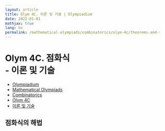 ```yaml
---
layout: article
title: Olym 4C. 이론 및 기술 | Olympiadium
date: 2022-01-01
mathjax: true
lang: ko
permalink: /mathematical-olympiads/combinatorics/olym-4c/theorems-and-techniques/
---
```

# Olym 4C. 점화식 <br> <ssup> - 이론 및 기술</ssup>

<ul class="breadcrumb">
	<li><a href="{{ site.homeurl }}">Olympiadium</a></li> 
	<li><a href="{{ site.homeurl }}mathematical-olympiads/">Mathematical Olympiads</a></li> 
	<li><a href="{{ site.homeurl }}mathematical-olympiads/combinatorics/">Combinatorics</a></li> 
	<li><a href="{{ site.homeurl }}mathematical-olympiads/combinatorics/olym-4c/">Olym 4C</a></li> 
	<li><a href="{{ site.homeurl }}mathematical-olympiads/combinatorics/olym-4c/theorems-and-techniques/">이론 및 기술</a></li>
</ul>

## 점화식의 해법
